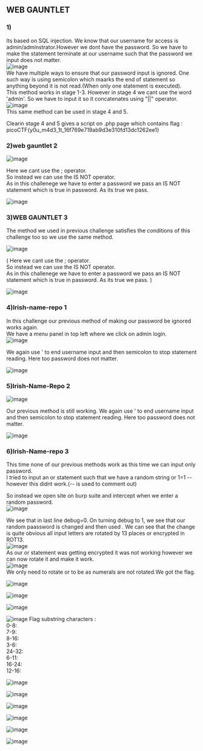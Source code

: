 ## WEB GAUNTLET
### 1)
Its based on SQL injection. We know that our username for access is admin/adminstrator.However we dont have the password. So we have to make the statement terminate at our username such that the password we input does not matter.  
![image](https://github.com/Ritwik-Rai/CSOC24/assets/143336354/91bc4ed0-d9e2-4c7f-9344-a35a5c923a4c)  
We have multiple ways to ensure that our password input is ignored. One such way is using semicolon which maarks the end of statement so anything beyond it is not read.(When only one statement is executed).  
This method works in stage 1-3.
However in stage 4 we cant use the word 'admin'. So we have to input it so it concatenates using "||" operator.  
![image](https://github.com/Ritwik-Rai/CSOC24/assets/143336354/2154abed-b560-4eb9-8b6f-86634679ca94)  
This same method can be used in stage 4 and 5.  

Clearin stage 4 and 5 gives a script on .php page which contains flag : picoCTF{y0u_m4d3_1t_16f769e719ab9d3e310fd13dc1262ee1}  

### 2)web gauntlet 2
![image](https://github.com/Ritwik-Rai/CSOC24/assets/143336354/942097df-5a27-4f07-bd52-cd80a796e3db)  

  Here we cant use the ; operator.  
So instead we can use the IS NOT operator.  
As in this challenege we have to enter a password we pass an IS NOT statement which is true in password. As its true we pass.  

![image](https://github.com/Ritwik-Rai/CSOC24/assets/143336354/f8736d26-6c6a-4f8d-b03e-2e81196edf45)  

### 3)WEB GAUNTLET 3

The method we used in previous challenge satisfies the conditions of this challenge too so we use the same method.  

![image](https://github.com/Ritwik-Rai/CSOC24/assets/143336354/942097df-5a27-4f07-bd52-cd80a796e3db)  

( Here we cant use the ; operator.  
So instead we can use the IS NOT operator.  
As in this challenege we have to enter a password we pass an IS NOT statement which is true in password. As its true we pass.  )

![image](https://github.com/Ritwik-Rai/CSOC24/assets/143336354/40dc0d4f-330a-42b8-adeb-95dccd46dcb7)  

### 4)Irish-name-repo 1

In this challenge our previous method of making our password be ignored works again.  
We have a menu panel in top left where we click on admin login.  
![image](https://github.com/Ritwik-Rai/CSOC24/assets/143336354/5c725560-edcb-4d0a-8bd6-5d6b67ec9bfd)  


We again use ' to end username input and then semicolon to stop statement reading.
Here too password does not matter.




![image](https://github.com/Ritwik-Rai/CSOC24/assets/143336354/b8808488-d05d-4935-928b-871d17c58834)

### 5)Irish-Name-Repo  2
![image](https://github.com/Ritwik-Rai/CSOC24/assets/143336354/e54a785c-15c7-41c0-9453-11d0f7f77c24)

Our previous method is still working.
We again use ' to end username input and then semicolon to stop statement reading.
Here too password does not matter.  

![image](https://github.com/Ritwik-Rai/CSOC24/assets/143336354/824268e0-30fb-4cc7-a9e4-558e76781644)  

### 6)Irish-Name-repo 3  
This time none of our previous methods work as this time we can input only password.  
I tried to input an or statement such that we have a random string or 1=1 -- however this didnt work.(-- is used to comment out)  

So instead we open site on burp suite and intercept when we enter a random password.  
![image](https://github.com/Ritwik-Rai/CSOC24/assets/143336354/27f9642d-4e2b-4b9c-98ec-bf7229e11a67)

We see that in last line debug=0. On turning debug to 1, we see that our random paassword is changed and then used . We can see that the change is quite obvious all input letters are rotated by 13 places or encrypted in ROT13.  
![image](https://github.com/Ritwik-Rai/CSOC24/assets/143336354/edaa56a4-06ee-4102-88df-a4600ddbfaaa)  
As our or statement was getting encrypted it was not working however we can now rotate it and make it work.   
![image](https://github.com/Ritwik-Rai/CSOC24/assets/143336354/f3efd715-9f4d-4df8-a494-604ac636fcdd)  
We only need to rotate or to be as numerals are not rotated.We got the flag.  
















![image](https://github.com/Ritwik-Rai/CSOC24/assets/143336354/aa9cd789-9bd2-4346-aa8c-ffa8e4557873)  

![image](https://github.com/Ritwik-Rai/CSOC24/assets/143336354/d9da7318-c8c7-4351-ae91-b4ee7548d804)  

![image](https://github.com/Ritwik-Rai/CSOC24/assets/143336354/755615a9-0367-4fe7-b7d1-166bd037127d)  

![image](https://github.com/Ritwik-Rai/CSOC24/assets/143336354/db0c5924-0581-485e-8109-48b51f87da10)
Flag substring characters :  
        0-8:  
        7-9:  
        8-16:  
        3-6:  
        24-32:  
        6-11:   
        16-24:  
        12-16:
        










![image](https://github.com/Ritwik-Rai/CSOC24/assets/143336354/35b5e6c3-e886-4bec-982b-fef733ecf451)


![image](https://github.com/Ritwik-Rai/CSOC24/assets/143336354/06d96dd9-8a3d-4891-8c70-56dbddc8b1d8)























![image](https://github.com/Ritwik-Rai/CSOC24/assets/143336354/2200364d-5971-458d-972d-863e06707671)


![image](https://github.com/Ritwik-Rai/CSOC24/assets/143336354/403c6d2d-f5bd-4b1e-bf21-0dd3ccd31940)




![image](https://github.com/Ritwik-Rai/CSOC24/assets/143336354/12d8c1ee-3acf-4b6f-ab4d-93e37871e7a6)


![image](https://github.com/Ritwik-Rai/CSOC24/assets/143336354/aed21727-a51f-4889-b280-b056ca652016)





